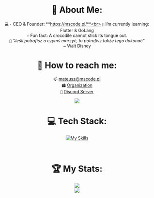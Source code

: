 <div align="center">

# 📝 About Me:
`💻`・CEO & Founder: **https://mscode.pl/**<br>
`🌱` I’m currently learning: Flutter & GoLang<br>
`⚡` Fun fact: A crocodile cannot stick its tongue out. <br>
`📖` *"Jeśli potrafisz o czymś marzyć, to potrafisz także tego dokonać"*<br>
  ~ Walt Disney
  

# 📨 How to reach me:<br>
`📫` [mateusz@mscode.pl](mailto:mateusz@mscode.pl)<br>
`🏙️` [Organization](https://github.com/mscode-pl)<br>
`📱` [Discord Server](https://discord.gg/mscode)<br>

[<img src="https://discord-readme-badge.vercel.app/api?id=433503150012629005" />](https://discord.com/users/433503150012629005)
# 💻 Tech Stack:
[![My Skills](https://skillicons.dev/icons?i=js,html,css,php,laravel,vite,ts,tailwind,react,py,lua,arduino,go,flutter,nextjs)](https://mscode.pl/)
<br>
<br>
<br>

# 🏆 My Stats:
[![](https://streak-stats.demolab.com?user=mscodepl&theme=transparent&hide_border=true)](https://mscode.pl)<br>
[![](https://visitcount.itsvg.in/api?id=mscodepl&label=Profile%20Views&color=1&icon=0&pretty=true)](https://mscode.pl)<br>

</div>
